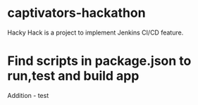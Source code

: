 # captivators-hackathon
Hacky Hack is a project to implement Jenkins CI/CD feature.

# Find scripts in package.json to run,test and build app
Addition - test

